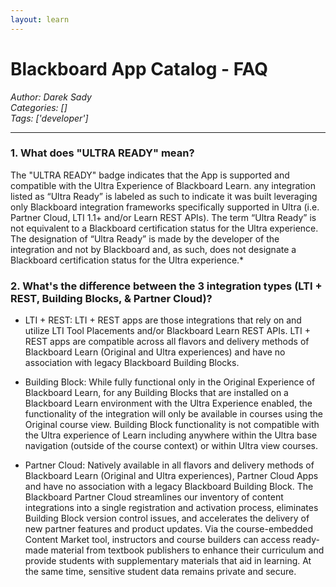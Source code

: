 ```yaml
---
layout: learn
---
```

# Blackboard App Catalog - FAQ
*Author: Darek Sady*  
*Categories: []*  
*Tags: ['developer']*  
<hr />

### 1. What does "ULTRA READY" mean?

The "ULTRA READY" badge indicates that the App is supported and compatible with the Ultra Experience of Blackboard Learn. any integration listed as “Ultra Ready” is labeled as such to indicate it was built leveraging only Blackboard integration frameworks specifically supported in Ultra (i.e. Partner Cloud, LTI 1.1+ and/or Learn REST APIs).  The term “Ultra Ready” is not equivalent to a Blackboard certification status for the Ultra experience. The designation of “Ultra Ready” is made by the developer of the integration and not by Blackboard and, as such, does not designate a Blackboard certification status for the Ultra experience.*

### 2. What's the difference between the 3 integration types (LTI + REST, Building Blocks, & Partner Cloud)?

 - LTI + REST: LTI + REST apps are those integrations that rely on and utilize LTI Tool Placements and/or Blackboard Learn REST APIs. LTI + REST apps are compatible across all flavors and delivery methods of Blackboard Learn (Original and Ultra experiences) and have no association with legacy Blackboard Building Blocks.

 - Building Block: While fully functional only in the Original Experience of Blackboard Learn, for any Building Blocks that are installed on a Blackboard Learn environment with the Ultra Experience enabled, the functionality of the integration will only be available in courses using the Original course view. Building Block functionality is not compatible with the Ultra experience of Learn including anywhere within the Ultra base navigation (outside of the course context) or within Ultra view courses.

 - Partner Cloud: Natively available in all flavors and delivery methods of Blackboard Learn (Original and Ultra experiences), Partner Cloud Apps and have no association with a legacy Blackboard Building Block. The Blackboard Partner Cloud streamlines our inventory of content integrations into a single registration and activation process, eliminates Building Block version control issues, and accelerates the delivery of new partner features and product updates. Via the course-embedded Content Market tool, instructors and course builders can access ready-made material from textbook publishers to enhance their curriculum and provide students with supplementary materials that aid in learning. At the same time, sensitive student data remains private and secure.
